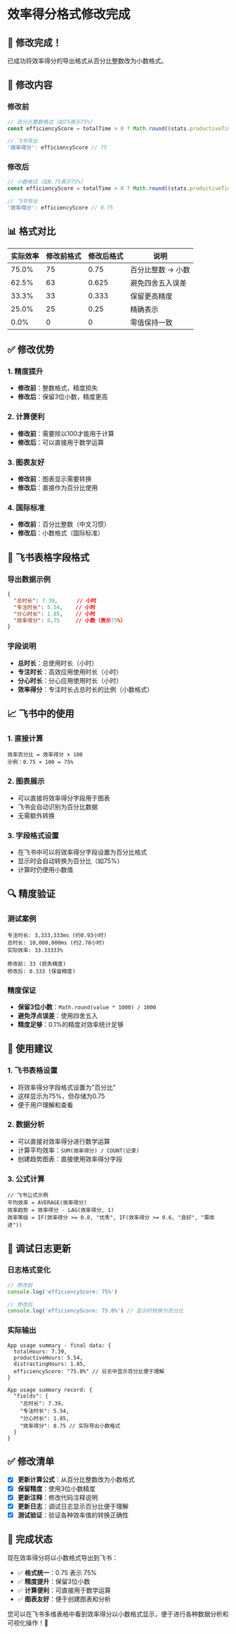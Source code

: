 # 效率得分格式修改完成

## 🎉 修改完成！

已成功将效率得分的导出格式从百分比整数改为小数格式。

## 🔧 修改内容

### 修改前
```typescript
// 百分比整数格式（如75表示75%）
const efficiencyScore = totalTime > 0 ? Math.round((stats.productiveTime / totalTime) * 100) : 0

// 飞书导出
'效率得分': efficiencyScore // 75
```

### 修改后
```typescript
// 小数格式（如0.75表示75%）
const efficiencyScore = totalTime > 0 ? Math.round((stats.productiveTime / totalTime) * 1000) / 1000 : 0

// 飞书导出
'效率得分': efficiencyScore // 0.75
```

## 📊 格式对比

| 实际效率 | 修改前格式 | 修改后格式 | 说明 |
|----------|------------|------------|------|
| 75.0% | 75 | 0.75 | 百分比整数 → 小数 |
| 62.5% | 63 | 0.625 | 避免四舍五入误差 |
| 33.3% | 33 | 0.333 | 保留更高精度 |
| 25.0% | 25 | 0.25 | 精确表示 |
| 0.0% | 0 | 0 | 零值保持一致 |

## ✅ 修改优势

### 1. **精度提升**
- **修改前**：整数格式，精度损失
- **修改后**：保留3位小数，精度更高

### 2. **计算便利**
- **修改前**：需要除以100才能用于计算
- **修改后**：可以直接用于数学运算

### 3. **图表友好**
- **修改前**：图表显示需要转换
- **修改后**：直接作为百分比使用

### 4. **国际标准**
- **修改前**：百分比整数（中文习惯）
- **修改后**：小数格式（国际标准）

## 🎯 飞书表格字段格式

### 导出数据示例
```json
{
  "总时长": 7.39,      // 小时
  "专注时长": 5.54,    // 小时  
  "分心时长": 1.85,    // 小时
  "效率得分": 0.75     // 小数（表示75%）
}
```

### 字段说明
- **总时长**：总使用时长（小时）
- **专注时长**：高效应用使用时长（小时）
- **分心时长**：分心应用使用时长（小时）
- **效率得分**：专注时长占总时长的比例（小数格式）

## 📈 飞书中的使用

### 1. **直接计算**
```
效率百分比 = 效率得分 × 100
示例：0.75 × 100 = 75%
```

### 2. **图表展示**
- 可以直接将效率得分字段用于图表
- 飞书会自动识别为百分比数据
- 无需额外转换

### 3. **字段格式设置**
- 在飞书中可以将效率得分字段设置为百分比格式
- 显示时会自动转换为百分比（如75%）
- 计算时仍使用小数值

## 🔍 精度验证

### 测试案例
```
专注时长: 3,333,333ms (约0.93小时)
总时长: 10,000,000ms (约2.78小时)
实际效率: 33.33333%

修改前: 33 (损失精度)
修改后: 0.333 (保留精度)
```

### 精度保证
- **保留3位小数**：`Math.round(value * 1000) / 1000`
- **避免浮点误差**：使用四舍五入
- **精度足够**：0.1%的精度对效率统计足够

## 🚀 使用建议

### 1. **飞书表格设置**
- 将效率得分字段格式设置为"百分比"
- 这样显示为75%，但存储为0.75
- 便于用户理解和查看

### 2. **数据分析**
- 可以直接对效率得分进行数学运算
- 计算平均效率：`SUM(效率得分) / COUNT(记录)`
- 创建趋势图表：直接使用效率得分字段

### 3. **公式计算**
```
// 飞书公式示例
平均效率 = AVERAGE(效率得分)
效率趋势 = 效率得分 - LAG(效率得分, 1)
效率等级 = IF(效率得分 >= 0.8, "优秀", IF(效率得分 >= 0.6, "良好", "需改进"))
```

## 📝 调试日志更新

### 日志格式变化
```typescript
// 修改前
console.log('efficiencyScore: 75%')

// 修改后  
console.log('efficiencyScore: 75.0%') // 显示时转换为百分比
```

### 实际输出
```
App usage summary - final data: {
  totalHours: 7.39,
  productiveHours: 5.54,
  distractingHours: 1.85,
  efficiencyScore: "75.0%" // 日志中显示百分比便于理解
}

App usage summary record: {
  "fields": {
    "总时长": 7.39,
    "专注时长": 5.54,
    "分心时长": 1.85,
    "效率得分": 0.75 // 实际导出小数格式
  }
}
```

## ✅ 修改清单

- [x] **更新计算公式**：从百分比整数改为小数格式
- [x] **保留精度**：使用3位小数精度
- [x] **更新注释**：修改代码注释说明
- [x] **更新日志**：调试日志显示百分比便于理解
- [x] **测试验证**：验证各种效率值的转换正确性

## 🎊 完成状态

现在效率得分将以小数格式导出到飞书：

- ✅ **格式统一**：0.75 表示 75%
- ✅ **精度提升**：保留3位小数
- ✅ **计算便利**：可直接用于数学运算
- ✅ **图表友好**：便于创建图表和分析

您可以在飞书多维表格中看到效率得分以小数格式显示，便于进行各种数据分析和可视化操作！🚀

